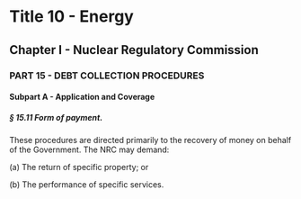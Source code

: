 
# Title 10 - Energy
## Chapter I - Nuclear Regulatory Commission
### PART 15 - DEBT COLLECTION PROCEDURES
#### Subpart A - Application and Coverage
##### § 15.11 Form of payment.

These procedures are directed primarily to the recovery of money on behalf of the Government. The NRC may demand:

(a) The return of specific property; or

(b) The performance of specific services.
